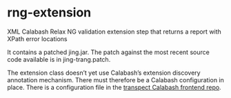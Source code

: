 # rng-extension
XML Calabash Relax NG validation extension step that returns a report with XPath error locations

It contains a patched jing.jar. The patch against the most recent source code available is in jing-trang.patch.

The extension class doesn’t yet use Calabash’s extension discovery annotation mechanism. There must therefore be a Calabash configuration in place. There is a configuration file in the [transpect Calabash frontend repo](https://github.com/transpect/calabash-frontend).
